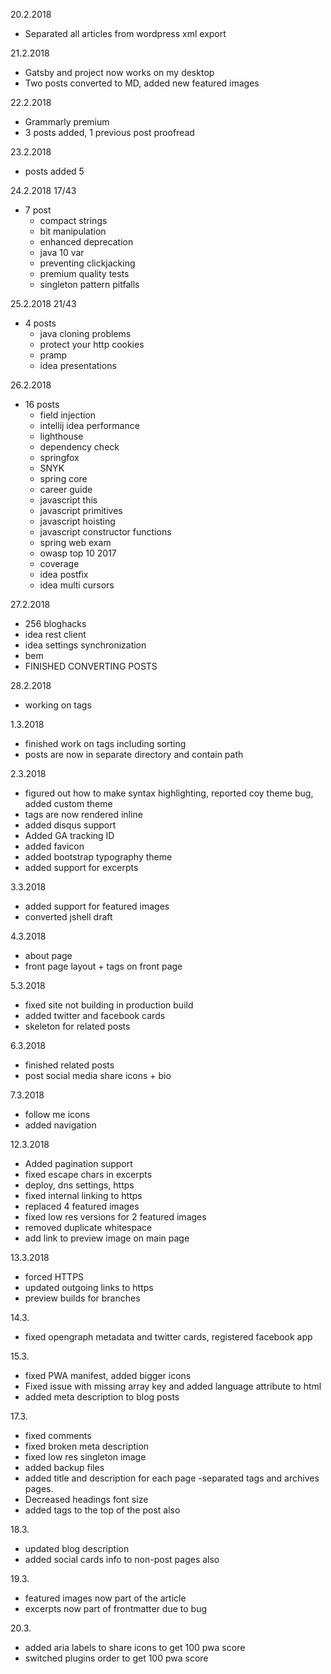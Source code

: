 20.2.2018
- Separated all articles from wordpress xml export

21.2.2018
- Gatsby and project now works on my desktop
- Two posts converted to MD, added new featured images

22.2.2018
- Grammarly premium
- 3 posts added, 1 previous post proofread

23.2.2018
- posts added 5

24.2.2018 17/43
- 7 post
    - compact strings
    - bit manipulation
    - enhanced deprecation
    - java 10 var
    - preventing clickjacking
    - premium quality tests
    - singleton pattern pitfalls

25.2.2018 21/43
- 4 posts
    - java cloning problems    
    - protect your http cookies
    - pramp
    - idea presentations

26.2.2018
- 16 posts    
   - field injection
   - intellij idea performance
   - lighthouse
   - dependency check
   - springfox
   - SNYK
   - spring core
   - career guide
   - javascript this
   - javascript primitives
   - javascript hoisting
   - javascript constructor functions
   - spring web exam
   - owasp top 10 2017
   - coverage
   - idea postfix
   - idea multi cursors
   
   
27.2.2018
- 256 bloghacks   
- idea rest client
- idea settings synchronization
- bem
- FINISHED CONVERTING POSTS

28.2.2018
- working on tags

1.3.2018
- finished work on tags including sorting
- posts are now in separate directory and contain path

2.3.2018
- figured out how to make syntax highlighting, reported coy theme bug, 
added custom theme
- tags are now rendered inline
- added disqus support
- Added GA tracking ID
- added favicon
- added bootstrap typography theme
- added support for excerpts

3.3.2018
- added support for featured images
- converted jshell draft

4.3.2018
- about page
- front page layout + tags on front page

5.3.2018
- fixed site not building in production build
- added twitter and facebook cards
- skeleton for related posts

6.3.2018
- finished related posts
- post social media share icons + bio

7.3.2018
- follow me icons
- added navigation

12.3.2018
- Added pagination support
- fixed escape chars in excerpts
- deploy, dns settings, https
- fixed internal linking to https
- replaced 4 featured images
- fixed low res versions for 2 featured images
- removed duplicate whitespace
- add link to preview image on main page

13.3.2018
- forced HTTPS
- updated outgoing links to https
- preview builds for branches

14.3.
- fixed opengraph metadata and twitter cards, registered facebook app

15.3.
- fixed PWA manifest, added bigger icons
- Fixed issue with missing array key and added language attribute to html
- added meta description to blog posts

17.3.
- fixed comments
- fixed broken meta description
- fixed low res singleton image
- added backup files
- added title and description for each page
-separated tags and archives pages. 
- Decreased headings font size
- added tags to the top of the post also

18.3.
- updated blog description
- added social cards info to non-post pages also

19.3.
- featured images now part of the article
- excerpts now part of frontmatter due to bug

20.3.
- added aria labels to share icons to get 100 pwa score
- switched plugins order to get 100 pwa score
